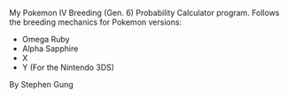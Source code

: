 My Pokemon IV Breeding (Gen. 6) Probability Calculator program.
Follows the breeding mechanics for Pokemon versions:
* Omega Ruby
* Alpha Sapphire
* X
* Y
(For the Nintendo 3DS)

By Stephen Gung